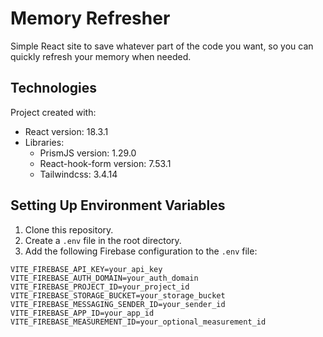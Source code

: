 # Memory Refresher

Simple React site to save whatever part of the code you want, so you can quickly refresh your memory when needed.


## Technologies

Project created with:

- React version: 18.3.1
- Libraries:
  - PrismJS version: 1.29.0
  - React-hook-form version: 7.53.1
  - Tailwindcss: 3.4.14

## Setting Up Environment Variables

1. Clone this repository.
2. Create a `.env` file in the root directory.
3. Add the following Firebase configuration to the `.env` file:

```plaintext
VITE_FIREBASE_API_KEY=your_api_key
VITE_FIREBASE_AUTH_DOMAIN=your_auth_domain
VITE_FIREBASE_PROJECT_ID=your_project_id
VITE_FIREBASE_STORAGE_BUCKET=your_storage_bucket
VITE_FIREBASE_MESSAGING_SENDER_ID=your_sender_id
VITE_FIREBASE_APP_ID=your_app_id
VITE_FIREBASE_MEASUREMENT_ID=your_optional_measurement_id
